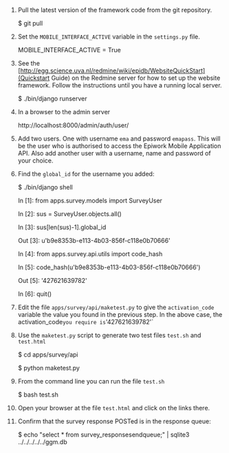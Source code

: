1. Pull the latest version of the framework code from the git repository.

    $ git pull

2. Set the `MOBILE_INTERFACE_ACTIVE` variable in the `settings.py` file.

    MOBILE_INTERFACE_ACTIVE = True

3. See the [http://egg.science.uva.nl/redmine/wiki/epidb/WebsiteQuickStart](Quickstart
Guide) on the Redmine server for how to set up the website framework.  Follow
the instructions until you have a running local server.

    $ ./bin/django runserver

4. In a browser to the admin server

    http://localhost:8000/admin/auth/user/

5. Add two users.  One with username `ema` and password `emapass`.  This will
be the user who is authorised to access the Epiwork Mobile Application API.
Also add another user with a username, name and password of your choice.

6. Find the `global_id` for the username you added:

    $ ./bin/django shell

    In [1]: from apps.survey.models import SurveyUser

    In [2]: sus = SurveyUser.objects.all()

    In [3]: sus[len(sus)-1].global_id

    Out [3]: u'b9e8353b-e113-4b03-856f-c118e0b70666'
    
    In [4]: from apps.survey.api.utils import code_hash

    In [5]: code_hash(u'b9e8353b-e113-4b03-856f-c118e0b70666')

    Out [5]: '427621639782'

    In [6]: quit()

7. Edit the file `apps/survey/api/maketest.py` to give the
`activation_code` variable the value you found in the previous step. In the
above case, the activation_code` you require is `'427621639782'`

8. Use the `maketest.py` script to generate two test files `test.sh` and
`test.html`

    $ cd apps/survey/api

    $ python maketest.py

9. From the command line you can run the file `test.sh`

    $ bash test.sh

10. Open your browser at the file `test.html` and click on the links there.

11. Confirm that the survey response POSTed is in the response queue:

    $ echo "select * from survey_responsesendqueue;" | sqlite3 ../../../../../ggm.db
